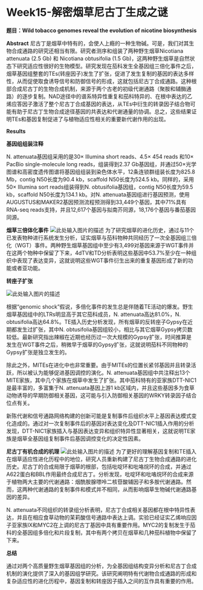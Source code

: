 # Week15-解密烟草尼古丁生成之谜

**题目：Wild tobacco genomes reveal the evolution of nicotine biosynthesis**

**Abstract**
尼古丁是烟草中特有的，会使人上瘾的一种生物碱。可是，我们对其生物合成通路的研究还相当有限。研究者测序和组装了两种野生烟草Nicotiana attenuata (2.5 Gb) 和 Nicotiana obtusifolia (1.5 Gb)，这两种野生烟草是自然状态下研究适应性很好的生物模型。研究发现在茄科发生全基因组三倍化事件之后，烟草基因组整套的TEs(转座因子)发生了扩张，促进了发生复制的基因的表达多样性，从而促使取食诱导信号和防御信号的形成，这就包括尼古丁合成通路。这种根部合成尼古丁的生物合成机制，来源于两个古老的初级代谢通路（聚胺和辅酶通路）的逐步复制。NAD途径中的谱系特异性重复和茄科特异的、在根中表达的乙烯应答因子激活了整个尼古丁合成基因的表达，从TEs中衍生的转录因子结合物可能有助于尼古丁生物合成途径基因的共表达和代谢通量的协调。总之，这些结果证明TEs和基因复制促进了与植物适应性相关的重要新代谢作用的出现。


**Results**

**基因组组装注释**

N. attenuata基因组采用的是30× Illumina short reads、4.5× 454 reads 和10× PacBio single-molecule long reads，组装得到2.37 Gb基因组，并通过50×光学图谱和高密度遗传图谱将基因组组装到染色体水平，12条连锁群组装长度为825.8 Mb，contig N50长度为90.4 kb，scaffold N50长度为524.5 kb。同样的，采用50× Illumina sort reads组装得到N. obtusifolia基因组，contig N50长度为59.5 kb，scaffold N50长度为134.1 kb。对N. attenuata基因组进行基因预测，使用AUGUSTUS和MAKER2基因预测流程预测得到33,449个基因，其中71%具有RNA-seq reads支持，并且12,617个基因与拟南芥同源，18,176个基因与番茄基因同源。

**烟草三倍体化事件**
![此处输入图片的描述][1]
为了研究烟草的进化历史，通过与11个已发表物种进行系统发生分析，证实烟草与茄科物种共同经历了一次全基因组三倍化（WGT）事件。两种野生烟草基因组中至少有3,499对基因来源于WGT事件并在这两个物种中保留了下来，4dTV和TD分析表明这些基因中53.7%至少在一种组织中表现了表达变异，这就说明这些WGT事件衍生出来的重复基因形成了新的功能或者亚功能。


**转座子扩张**

![此处输入图片的描述][2]



根据“genomic shock”假说，多倍化事件的发生总是伴随着TE活动的爆发。野生烟草基因组中的LTRs明显高于其它茄科成员，N. attenuata高达81.0%，N. obtusifolia高达64.8%。TE插入历史分析发现，所有烟草的反转座子Gypsy在近期都发生过扩张，其中N. obtusifolia基因组较小，相比与其它烟草Gypsy拷贝数较低。最新研究指出辣椒在近期也经历过一次大规模的Gypsy扩张，时间推算是发生在WGT事件之后，稍微早于烟草的Gypsy扩张，这就说明茄科不同物种的Gypsy扩张是独立发生的。

除此之外，MITEs在进化中也非常重要。由于MITEs的位置长紧邻基因并且转录活跃，所以被认为能够促进基因调控的演化。N. attenuata基因组中共注释出13个MITE家族，其中几个家族在烟草中发生了扩张。其中茄科特有的亚家族DTT-NIC1是最丰富的，多富集于N. attenuata基因上游1 kb区域内，并且这些基因多为食草动物诱导的早期防御相关基因，这可能与引入防御相关基因的WRKY转录因子结合位点有关。

新陈代谢和信号通路网络构建的创新可能是复制事件后组织水平上基因表达模式变化造成的。通过对一次复制事件后的基因对表达变化及DTT-NIC1插入作用的分析发现，DTT-NIC1家族插入与基因表达变异和组织特异性显著相关，这就说明TE家族是烟草全基因组复制事件后基因调控变化的决定性因素。

**尼古丁有机合成的机理**
![此处输入图片的描述][3]
为了更好的理解基因复制和TE插入在烟草适应性进化历程中的地位，研究人员重新构建了尼古丁生物合成通路的进化历史。尼古丁的合成局限于烟草的根部，包括吡啶环和吡咯烷环的合成，并通过A622蛋白和BBL作用最终合成尼古丁。分析发现，吡啶环和吡咯烷环的合成来源于植物两大主要的代谢通路：烟酰胺腺嘌呤二核苷酸辅因子和多胺代谢通路。然而，这两种代谢通路的复制事件和模式并不相同，从而影响烟草生物碱代谢通路基因的差异。

N. attenuata不同组织的转录组分析表明，尼古丁合成相关基因都在根中特异性表达，并且在相应食草动物的茉莉酸信号通路中表达上调。实验已经证实乙烯响应因子亚家族IX和MYC2在上调的尼古丁基因中具有重要作用。MYC2的复制发生于茄科的全基因组多倍化和片段复制，其中有两个拷贝在烟草和几种茄科植物中保留了下来。

**总结**

通过对两个高质量野生烟草基因组的分析，为全基因组结构变异分析和尼古丁合成机制的演化提供了深入的基因组学研究。该研究阐明特有代谢物合成通路的形成和复杂适应性的进化历程中，基因复制和转座因子插入之间的互作具有重要的作用。



  
  


  [1]: http://mmbiz.qpic.cn/mmbiz_png/ENH69O0PkXMEhOugUmvH0RCiapNGWOicNJTKXsvwCZYrrZagzm4jeebbtAx0IdmBN6ia0BwE999p424DfPzF3gMpQ/0?wx_fmt=png
  [2]: http://mmbiz.qpic.cn/mmbiz_jpg/ENH69O0PkXMEhOugUmvH0RCiapNGWOicNJw2pQXR7OrbRJmxiasrGVplrdib59pibKvUQ1rewnLdjvs1W5f3pfJHkWA/0?wx_fmt=jpeg
  [3]: http://mmbiz.qpic.cn/mmbiz_jpg/ENH69O0PkXMEhOugUmvH0RCiapNGWOicNJ05Hy0dlkveSSwGXEvaIQAwicDnGRbbWE22U8Hia8I80z89qxrsU6ZDxA/0?wx_fmt=jpeg